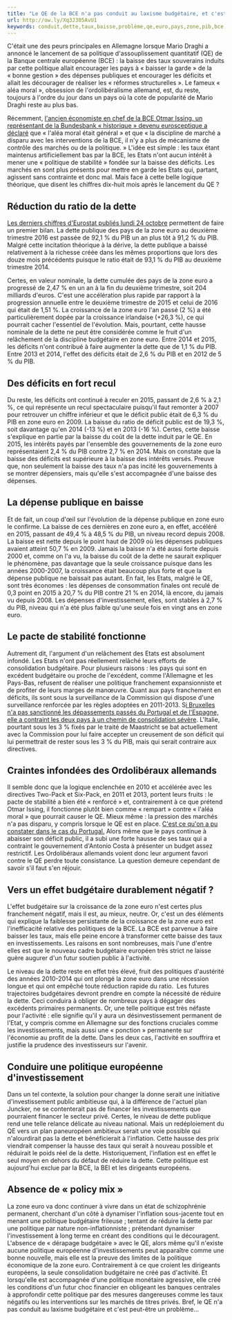 ```yaml
---
title: "Le QE de la BCE n'a pas conduit au laxisme budgétaire, et c'est un problème"
url: http://ow.ly/Xq3J305AvU1
keywords: conduit,dette,taux,baisse,problème,qe,euro,pays,zone,pib,bce,politique,cest,budgétaire,laxisme
---
```

C\'était une des peurs principales en Allemagne lorsque Mario Draghi a annoncé le lancement de sa politique d\'assouplissement quantitatif (QE) de la Banque centrale européenne (BCE) : la baisse des taux souverains induits par cette politique allait encourager les pays à « baisser la garde » de la « bonne gestion » des dépenses publiques et encourager les déficits et allait les décourager de réaliser les « réformes structurelles ». Le fameux « aléa moral », obsession de l\'ordolibéralisme allemand, est, du reste, toujours à l\'ordre du jour dans un pays où la cote de popularité de Mario Draghi reste au plus bas.

Récemment, [l\'ancien économiste en chef de la BCE Otmar Issing, un représentant de la Bundesbank « historique » devenu eurosceptique a déclaré](http://www.telegraph.co.uk/business/2016/10/16/euro-house-of-cards-to-collapse-warns-ecb-prophet/) que « l\'aléa moral était général » et que « la discipline de marché a disparu avec les interventions de la BCE, il n\'y a plus de mécanisme de contrôle des marchés ou de la politique. » L\'idée est simple : les taux étant maintenus artificiellement bas par la BCE, les Etats n\'ont aucun intérêt à mener une « politique de stabilité » fondée sur la baisse des déficits. Les marchés en sont plus présents pour mettre en garde les Etats qui, partant, agissent sans contrainte et donc mal. Mais face à cette belle logique théorique, que disent les chiffres dix-huit mois après le lancement du QE ?

Réduction du ratio de la dette
------------------------------

[Les derniers chiffres d\'Eurostat publiés lundi 24 octobre](http://ec.europa.eu/eurostat/documents/2995521/7709587/2-24102016-AP-FR.pdf/b2a94f77-145c-4cc9-a423-7f8eacf6b10b) permettent de faire un premier bilan. La dette publique des pays de la zone euro au deuxième trimestre 2016 est passée de 92,1 % du PIB un an plus tôt à 91,2 % du PIB. Malgré cette incitation théorique à la dérive, la dette publique a baissé relativement à la richesse créée dans les mêmes proportions que lors des douze mois précédents puisque le ratio était de 93,1 % du PIB au deuxième trimestre 2014.

Certes, en valeur nominale, la dette cumulée des pays de la zone euro a progressé de 2,47 % en un an à la fin du deuxième trimestre, soit 204 milliards d\'euros. C\'est une accélération plus rapide par rapport à la progression annuelle entre le deuxième trimestre de 2015 et celui de 2016 qui était de 1,51 %. La croissance de la zone euro l\'an passé (2 %) a été particulièrement dopée par la croissance irlandaise (+26,3 %), ce qui pourrait cacher l\'essentiel de l\'évolution. Mais, pourtant, cette hausse nominale de la dette ne peut être considérée comme le fruit d\'un relâchement de la discipline budgétaire en zone euro. Entre 2014 et 2015, les déficits n\'ont contribué à faire augmenter la dette que de 1,1 % du PIB. Entre 2013 et 2014, l\'effet des déficits était de 2,6 % du PIB et en 2012 de 5 % du PIB.

Des déficits en fort recul
--------------------------

Du reste, les déficits ont continué à reculer en 2015, passant de 2,6 % à 2,1 %, ce qui représente un recul spectaculaire puisqu\'il faut remonter à 2007 pour retrouver un chiffre inférieur et que le déficit public était de 6,3 % du PIB en zone euro en 2009. La baisse du ratio de déficit public est de 19,3 %, soit davantage qu\'en 2014 (-13 %) et en 2013 (-16 %). Certes, cette baisse s\'explique en partie par la baisse du coût de la dette induit par le QE. En 2015, les intérêts payés par l\'ensemble des gouvernements de la zone euro représentaient 2,4 % du PIB contre 2,7 % en 2014. Mais on constate que la baisse des déficits est supérieure à la baisse des intérêts versés. Preuve que, non seulement la baisse des taux n\'a pas incité les gouvernements à se montrer dépensiers, mais qu\'elle s\'est accompagnée d\'une baisse des dépenses.

La dépense publique en baisse
-----------------------------

Et de fait, un coup d\'œil sur l\'évolution de la dépense publique en zone euro le confirme. La baisse de ces dernières en zone euro a, en effet, accéléré en 2015, passant de 49,4 % à 48,5 % du PIB, un niveau record depuis 2008. La baisse est nette depuis le point haut de 2009 où les dépenses publiques avaient atteint 50,7 % en 2009. Jamais la baisse n\'a été aussi forte depuis 2000 et, comme on l\'a vu, la baisse du coût de la dette ne saurait expliquer le phénomène, pas davantage que la seule croissance puisque dans les années 2000-2007, la croissance était beaucoup plus forte et que la dépense publique ne baissait pas autant. En fait, les Etats, malgré le QE, sont très économes : les dépenses de consommation finales ont reculé de 0,3 point en 2015 à 20,7 % du PIB contre 21 % en 2014, là encore, du jamais vu depuis 2008. Les dépenses d\'investissement, elles, sont stables à 2,7 % du PIB, niveau qui n\'a été plus faible qu\'une seule fois en vingt ans en zone euro.

Le pacte de stabilité fonctionne
--------------------------------

Autrement dit, l\'argument d\'un relâchement des Etats est absolument infondé. Les Etats n\'ont pas réellement relâché leurs efforts de consolidation budgétaire. Pour plusieurs raisons : les pays qui sont en excédent budgétaire ou proche de l\'excédent, comme l\'Allemagne et les Pays-Bas, refusent de réaliser une politique franchement expansionniste et de profiter de leurs marges de manœuvre. Quant aux pays franchement en déficits, ils sont sous la surveillance de la Commission qui dispose d\'une surveillance renforcée par les règles adoptées en 2011-2013. S[i Bruxelles n\'a pas sanctionné les dépassements passés du Portugal et de l\'Espagne, elle a contraint les deux pays à un chemin de consolidation sévère](http://www.latribune.fr/economie/union-europeenne/bruxelles-renonce-a-sanctionner-l-espagne-et-portugal-mais-exige-plus-d-austerite-589166.html). L\'Italie, pourtant sous les 3 % fixés par le traité de Maastricht se bat actuellement avec la Commission pour lui faire accepter un creusement de son déficit qui lui permettrait de rester sous les 3 % du PIB, mais qui serait contraire aux directives.

Craintes infondées des Ordolibéraux allemands
---------------------------------------------

Il semble donc que la logique enclenchée en 2010 et accélérée avec les directives Two-Pack et Six-Pack, en 2011 et 2013, portent leurs fruits : le pacte de stabilité a bien été « renforcé » et, contrairement à ce que prétend Otmar Issing, il fonctionne plutôt bien comme « rempart » contre « l\'aléa moral » que pourrait causer le QE. Mieux même : la pression des marchés n\'a pas disparu, y compris lorsque le QE est en place. [C\'est ce qu\'on a pu constater dans le cas du Portugal.](http://www.latribune.fr/economie/union-europeenne/le-portugal-attend-febrilement-le-verdict-d-une-petite-agence-de-notation-609678.html) Alors même que le pays continue à abaisser son déficit public, il a subi une forte hausse de ses taux qui a contraint le gouvernement d\'Antonio Costa à présenter un budget assez restrictif. Les Ordolibéraux allemands voient donc leur argument favori contre le QE perdre toute consistance. La question demeure cependant de savoir s\'il faut s\'en réjouir.

Vers un effet budgétaire durablement négatif ?
----------------------------------------------

L\'effet budgétaire sur la croissance de la zone euro n\'est certes plus franchement négatif, mais il est, au mieux, neutre. Or, c\'est un des éléments qui explique la faiblesse persistante de la croissance de la zone euro est l\'inefficacité relative des politiques de la BCE. La BCE est parvenue à faire baisser les taux, mais elle peine encore à transformer cette baisse des taux en investissements. Les raisons en sont nombreuses, mais l\'une d\'entre elles est que le nouveau cadre budgétaire européen très strict ne laisse guère augurer d\'un futur soutien public à l\'activité.

Le niveau de la dette reste en effet très élevé, fruit des politiques d\'austérité des années 2010-2014 qui ont plongé la zone euro dans une récession longue et qui ont empêché toute réduction rapide du ratio.  Les futures trajectoires budgétaires devront prendre en compte la nécessité de réduire la dette. Ceci conduira à obliger de nombreux pays à dégager des excédents primaires permanents. Or, une telle politique est très néfaste pour l\'activité : elle signifie qu\'il y aura un désinvestissement permanent de l\'Etat, y compris comme en Allemagne sur des fonctions cruciales comme les investissements, mais aussi une « ponction » permanente sur l\'économie au profit de la dette. Dans les deux cas, l\'activité en souffrira et justifie la prudence des investisseurs sur l\'avenir.

Conduire une politique européenne d\'investissement
---------------------------------------------------

Dans un tel contexte, la solution pour changer la donne serait une initiative d\'investissement public ambitieuse qui, à la différence de l\'actuel plan Juncker, ne se contenterait pas de financer les investissements que pourraient financer le secteur privé. Certes, le niveau de dette publique rend une telle relance délicate au niveau national. Mais un redéploiement du QE vers un plan paneuropéen ambitieux serait une voie possible qui n\'alourdirait pas la dette et bénéficierait à l\'inflation. Cette hausse des prix viendrait compenser la hausse des taux qui serait à nouveau possible et réduirait le poids réel de la dette. Historiquement, l\'inflation est en effet le seul moyen en dehors du défaut de réduire la dette. Cette politique est aujourd\'hui exclue par la BCE, la BEI et les dirigeants européens.

Absence de « policy mix »
-------------------------

La zone euro va donc continuer à vivre dans un état de schizophrénie permanent, cherchant d\'un côté à dynamiser l\'inflation sous-jacente tout en menant une politique budgétaire frileuse ; tentant de réduire la dette par une politique par nature non-inflationniste ; prétendant dynamiser l\'investissement à long terme en créant des conditions qui le découragent. L\'absence de « dérapage budgétaire » avec le QE, alors même qu\'il n\'existe aucune politique européenne d\'investissements peut apparaître comme une bonne nouvelle, mais elle est la preuve des limites de la politique économique de la zone euro. Contrairement à ce que croient les dirigeants européens, la seule consolidation budgétaire ne créé pas d\'activité. Et lorsqu\'elle est accompagnée d\'une politique monétaire agressive, elle créé les conditions d\'un futur choc financier en obligeant les banques centrales à approfondir cette politique par des mesures dangereuses comme les taux négatifs ou les interventions sur les marchés de titres privés. Bref, le QE n\'a pas conduit au laxisme budgétaire et c\'est peut-être un problème\...
